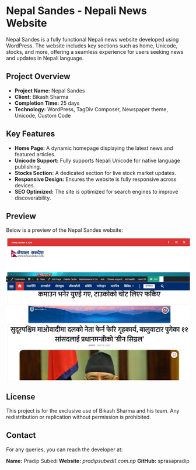 # Nepal Sandes - Nepali News Website

Nepal Sandes is a fully functional Nepali news website developed using WordPress. The website includes key sections such as home, Unicode, stocks, and more, offering a seamless experience for users seeking news and updates in Nepali language.

## Project Overview
- **Project Name:** Nepal Sandes
- **Client:** Bikash Sharma
- **Completion Time:** 25 days
- **Technology:** WordPress, TagDiv Composer, Newspaper theme, Unicode, Custom Code

## Key Features
- **Home Page:** A dynamic homepage displaying the latest news and featured articles.
- **Unicode Support:** Fully supports Nepali Unicode for native language publishing.
- **Stocks Section:** A dedicated section for live stock market updates.
- **Responsive Design:** Ensures the website is fully responsive across devices.
- **SEO Optimized:** The site is optimized for search engines to improve discoverability.

## Preview
Below is a preview of the Nepal Sandes website:

![Nepal Sandes Preview](/Screenshot.jpeg)

## License
This project is for the exclusive use of Bikash Sharma and his team. Any redistribution or replication without permission is prohibited.

## Contact
For any queries, you can reach the developer at:

**Name:** Pradip Subedi
**Website:** *pradipsubedi1.com.np*
**GitHub:** sprasapradip